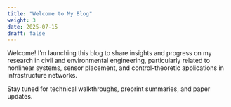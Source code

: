 ```yaml
---
title: "Welcome to My Blog"
weight: 3
date: 2025-07-15
draft: false
---
```


Welcome! I’m launching this blog to share insights and progress on my research in civil and environmental engineering, particularly related to nonlinear systems, sensor placement, and control-theoretic applications in infrastructure networks.

Stay tuned for technical walkthroughs, preprint summaries, and paper updates.
